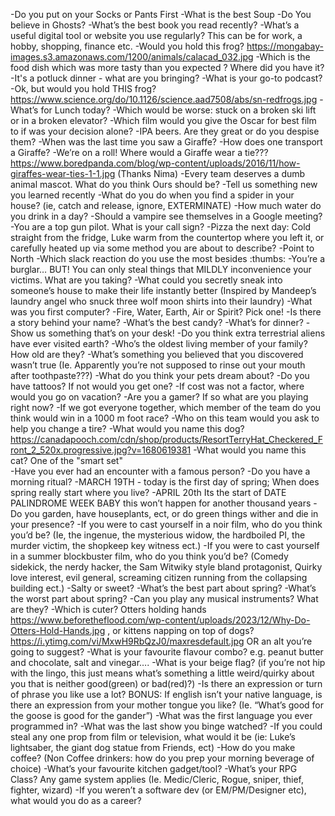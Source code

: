 -Do you put on your Socks or Pants First
-What is the best Soup
-Do You believe in Ghosts?
-What’s the best book you read recently? 
-What’s a useful digital tool or website you use regularly? This can be for work, a hobby, shopping, finance etc. 
-Would you hold this frog? https://mongabay-images.s3.amazonaws.com/1200/animals/calacad_032.jpg
-Which is the food dish which was more tasty than you expected ? Where did you have it?
-It's a potluck dinner - what are you bringing?
-What is your go-to podcast?
-Ok, but would you hold THIS frog? https://www.science.org/do/10.1126/science.aad7508/abs/sn-redfrogs.jpg
-What’s for Lunch today?
-Which would be worse: stuck on a broken ski lift or in a broken elevator?
-Which film would you give the Oscar for best film to if was your decision alone?
-IPA beers. Are they great or do you despise them?
-When was the last time you saw a Giraffe?
-How does one transport a Giraffe?
-We’re on a roll! Where would a Giraffe wear a tie??? https://www.boredpanda.com/blog/wp-content/uploads/2016/11/how-giraffes-wear-ties-1-1.jpg (Thanks Nima)
-Every team deserves a dumb animal mascot. What do you think Ours should be?
-Tell us something new you learned recently
-What do you do when you find a spider in your house? (ie, catch and release, ignore, EXTERMINATE) 
-How much water do you drink in a day?
-Should a vampire see themselves in a Google meeting?
-You are a top gun pilot. What is your call sign?
-Pizza the next day: Cold straight from the fridge, Luke warm from the countertop where you left it, or carefully heated up via some method you are about to describe?
-Point to North
-Which slack reaction do you use the most besides :thumbs:
-You’re a burglar… BUT! You can only steal things that MILDLY inconvenience your victims. What are you taking?
-What could you secretly sneak into someone’s house to make their life instantly better (Inspired by Mandeep’s laundry angel who snuck three wolf moon shirts into their laundry)
-What was you first computer?
-Fire, Water, Earth, Air or Spirit? Pick one!
-Is there a story behind your name?
-What’s the best candy? 
-What’s for dinner?
-Show us something that’s on your desk!
-Do you think extra terrestrial aliens have ever visited earth? 
-Who’s the oldest living member of your family? How old are they? 
-What’s something you believed that you discovered wasn’t true  (Ie. Apparently you’re not supposed to rinse out your mouth after toothpaste???) 
-What do you think your pets dream about?
-Do you have tattoos? If not would you get one? 
-If cost was not a factor, where would you go on vacation? 
-Are you a gamer? If so what are you playing right now?
-If we got everyone together, which member of the team do you think would win in a 1000 m foot race?
-Who on this team would you ask to help you change a tire? 
-What would you name this dog? https://canadapooch.com/cdn/shop/products/ResortTerryHat_Checkered_Front_2_520x.progressive.jpg?v=1680619381
-What would you name this cat? One of the "smart set"  
-Have you ever had an encounter with a famous person? 
-Do you have a morning ritual?
-MARCH 19TH - today is the first day of spring; When does spring really start where you live?
-APRIL 20th Its the start of DATE PALINDROME WEEK BABY  this won’t happen for another thousand years 
-Do you garden, have houseplants, ect, or do green things wither and die in your presence? 
-If you were to cast yourself in a noir film, who do you think you’d be? (Ie, the ingenue, the mysterious widow, the hardboiled PI, the murder victim, the shopkeep key witness ect.) 
-If you were to cast yourself in a summer blockbuster film, who do you think you’d be? (Comedy sidekick, the nerdy hacker, the Sam Witwiky style bland protagonist, Quirky love interest, evil general, screaming citizen running from the collapsing building ect.) 
-Salty or sweet? 
-What’s the best part about spring?
-What’s the worst part about spring?
-Can you play any musical instruments? What are they? 
-Which is cuter? Otters holding hands https://www.beforetheflood.com/wp-content/uploads/2023/12/Why-Do-Otters-Hold-Hands.jpg , or kittens napping on top of dogs?https://i.ytimg.com/vi/MxwH9RbQzJ0/maxresdefault.jpg OR an alt you’re going to suggest?
-What is your favourite flavour combo? e.g. peanut butter and chocolate, salt and vinegar….
-What is your beige flag? (if you’re not hip with the lingo, this just means what’s something a little weird/quirky about you that is neither good(green) or bad(red)?)
-Is there an expression or turn of phrase you like use a lot? BONUS: If english isn’t your native language, is there an expression from your mother tongue you like? (Ie. “What’s good for the goose is good for the gander”)
-What was the first language you ever programmed in? 
-What was the last show you binge watched?
-If you could steal any one prop from film or television, what would it be (ie: Luke’s lightsaber, the giant dog statue from Friends, ect) 
-How do you make coffee? (Non Coffee drinkers: how do you prep your morning beverage of choice) 
-What’s your favourite kitchen gadget/tool?
-What’s your RPG Class? Any game system applies  (Ie. Medic/Cleric, Rogue, sniper, thief, fighter, wizard) 
-If you weren’t a software dev (or EM/PM/Designer etc), what would you do as a career?

